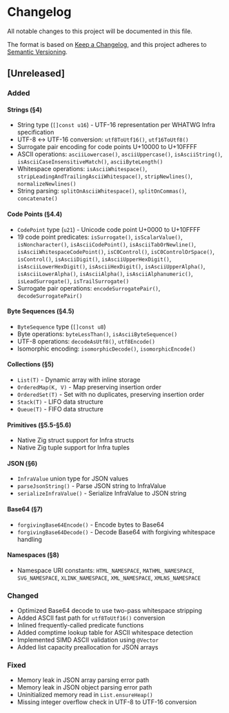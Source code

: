 # Changelog

All notable changes to this project will be documented in this file.

The format is based on [Keep a Changelog](https://keepachangelog.com/en/1.1.0/),
and this project adheres to [Semantic Versioning](https://semver.org/spec/v2.0.0.html).

## [Unreleased]

### Added

#### Strings (§4)
- String type (`[]const u16`) - UTF-16 representation per WHATWG Infra specification
- UTF-8 ↔ UTF-16 conversion: `utf8ToUtf16()`, `utf16ToUtf8()`
- Surrogate pair encoding for code points U+10000 to U+10FFFF
- ASCII operations: `asciiLowercase()`, `asciiUppercase()`, `isAsciiString()`, `isAsciiCaseInsensitiveMatch()`, `asciiByteLength()`
- Whitespace operations: `isAsciiWhitespace()`, `stripLeadingAndTrailingAsciiWhitespace()`, `stripNewlines()`, `normalizeNewlines()`
- String parsing: `splitOnAsciiWhitespace()`, `splitOnCommas()`, `concatenate()`

#### Code Points (§4.4)
- `CodePoint` type (`u21`) - Unicode code point U+0000 to U+10FFFF
- 19 code point predicates: `isSurrogate()`, `isScalarValue()`, `isNoncharacter()`, `isAsciiCodePoint()`, `isAsciiTabOrNewline()`, `isAsciiWhitespaceCodePoint()`, `isC0Control()`, `isC0ControlOrSpace()`, `isControl()`, `isAsciiDigit()`, `isAsciiUpperHexDigit()`, `isAsciiLowerHexDigit()`, `isAsciiHexDigit()`, `isAsciiUpperAlpha()`, `isAsciiLowerAlpha()`, `isAsciiAlpha()`, `isAsciiAlphanumeric()`, `isLeadSurrogate()`, `isTrailSurrogate()`
- Surrogate pair operations: `encodeSurrogatePair()`, `decodeSurrogatePair()`

#### Byte Sequences (§4.5)
- `ByteSequence` type (`[]const u8`)
- Byte operations: `byteLessThan()`, `isAsciiByteSequence()`
- UTF-8 operations: `decodeAsUtf8()`, `utf8Encode()`
- Isomorphic encoding: `isomorphicDecode()`, `isomorphicEncode()`

#### Collections (§5)
- `List(T)` - Dynamic array with inline storage
- `OrderedMap(K, V)` - Map preserving insertion order
- `OrderedSet(T)` - Set with no duplicates, preserving insertion order
- `Stack(T)` - LIFO data structure
- `Queue(T)` - FIFO data structure

#### Primitives (§5.5-§5.6)
- Native Zig struct support for Infra structs
- Native Zig tuple support for Infra tuples

#### JSON (§6)
- `InfraValue` union type for JSON values
- `parseJsonString()` - Parse JSON string to InfraValue
- `serializeInfraValue()` - Serialize InfraValue to JSON string

#### Base64 (§7)
- `forgivingBase64Encode()` - Encode bytes to Base64
- `forgivingBase64Decode()` - Decode Base64 with forgiving whitespace handling

#### Namespaces (§8)
- Namespace URI constants: `HTML_NAMESPACE`, `MATHML_NAMESPACE`, `SVG_NAMESPACE`, `XLINK_NAMESPACE`, `XML_NAMESPACE`, `XMLNS_NAMESPACE`

### Changed
- Optimized Base64 decode to use two-pass whitespace stripping
- Added ASCII fast path for `utf8ToUtf16()` conversion
- Inlined frequently-called predicate functions
- Added comptime lookup table for ASCII whitespace detection
- Implemented SIMD ASCII validation using `@Vector`
- Added list capacity preallocation for JSON arrays

### Fixed
- Memory leak in JSON array parsing error path
- Memory leak in JSON object parsing error path
- Uninitialized memory read in `List.ensureHeap()`
- Missing integer overflow check in UTF-8 to UTF-16 conversion
